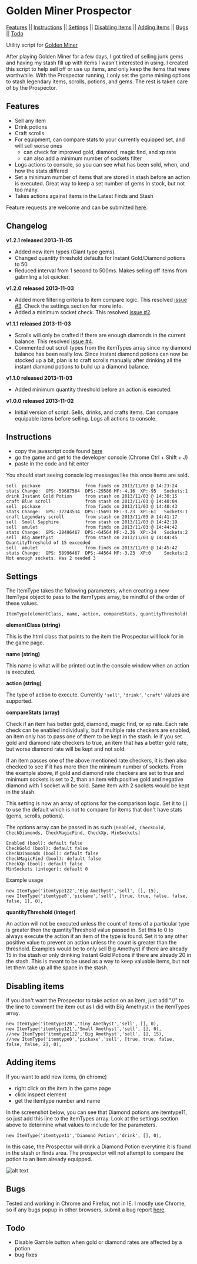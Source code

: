 Golden Miner Prospector
=====================

[Features](#features) ||
[Instructions](#instructions) ||
[Settings](#settings) ||
[Disabling items](#disabling-items) ||
[Adding items](#adding-items) ||
[Bugs](#bugs) ||
[Todo](#todo)

Utility script for [Golden Miner](http://goldenminer.org)

After playing Golden Miner for a few days, I got tired of selling junk gems and having my stash fill up with items I wasn't interested in using. I created this script to help sell off or use up items, and only keep the items that were worthwhile.
With the Prospector running, I only set the game mining options to stash legendary items, scrolls, potions, and gems. 
The rest is taken care of by the Prospector.

## Features

* Sell any item
* Drink potions
* Craft scrolls
* For equipment, can compare stats to your currently equipped set, and will sell worse ones
	* can check for improved gold, diamond, magic find, and xp rate
	* can also add a minimum number of sockets filter
* Logs actions to console, so you can see what has been sold, when, and how the stats differed
* Set a minimum number of items that are stored in stash before an action is executed. Great way to keep a set number of gems in stock, but not too many.
* Takes actions against items in the Latest Finds and Stash

Feature requests are welcome and can be submitted [here](https://github.com/jarekb84/GoldenMinerProspector/issues).



## Changelog

**v1.2.1 released 2013-11-05**

* Added new item types (Giant type gems).
* Changed quantity threshold defaults for Instant Gold/Diamond potions to 50.
* Reduced interval from 1 second to 500ms. Makes selling off items from gabmling a lot quicker.

**v1.2.0 released 2013-11-03**

* Added more filtering criteria to item compare logic. This resolved [issue #3](https://github.com/jarekb84/GoldenMinerProspector/issues/3). Check the settings section for more info.
* Added a minimum socket check. This resolved [issue #2](https://github.com/jarekb84/GoldenMinerProspector/issues/2).

**v1.1.1 released 2013-11-03**

* Scrolls will only be crafted if there are enough diamonds in the current balance. This resolved [issue #4](https://github.com/jarekb84/GoldenMinerProspector/issues/4).
* Commented out scroll types from the itemTypes array since my diamond balance has been really low. Since instant diamond potions can now be stocked up a bit, plan is to craft scrolls manually after drinking all the instant diamond potions to build up a diamond balance.

**v1.1.0 released 2013-11-03**

* Added minimum quantity threshold before an action is executed.

**v1.0.0 released 2013-11-02**

* Initial version of script. Sells, drinks, and crafts items. Can compare equipable items before selling. Logs all actions to console.	

## Instructions

* copy the javascript code found [here](https://raw.github.com/jarekb84/GoldenMinerProspector/master/Prospector.js)
* go the game and get to the developer console (Chrome Ctrl + Shift + J)
* paste in the code and hit enter

You should start seeing console log messages like this once items are sold.
	
	sell  pickaxe                 from finds on 2013/11/03 @ 14:23:24     stats Change:  GPS:-59687564  DPS:-29586 MF:-4.16  XP:-95   Sockets:1	
	drink Instant Gold Potion     from stash on 2013/11/03 @ 14:30:15
	craft Blue scroll             from stash on 2013/11/03 @ 14:40:04
	sell  pickaxe                 from finds on 2013/11/03 @ 14:40:43     stats Change:  GPS:-32243534  DPS:-15691 MF:-3.23  XP:-61   Sockets:1	 
	craft Legendary scroll        from stash on 2013/11/03 @ 14:41:17
	sell  Small Sapphire          from stash on 2013/11/03 @ 14:42:19
	sell  amulet                  from finds on 2013/11/03 @ 14:44:42     stats Change:  GPS:-28496467  DPS:-64564 MF:-2.36  XP:-34   Sockets:2	  
	sell  Big Amethyst            from stash on 2013/11/03 @ 14:44:45     QuantityThreshold of 15 exceeded
	sell  amulet                  from finds on 2013/11/03 @ 14:45:42     stats Change:  GPS: 58996467  DPS:-44564 MF:-3.23  XP:0     Sockets:2	 Not enough sockets. Has 2 needed 3 
	

## Settings
The ItemType takes the following parameters, when creating a new ItemType object to pass to the itemTypes array, be mindful of the order of these values.
	
	ItemType(elementClass, name, action, compareStats, quantityThreshold)


**elementClass (string)**

This is the html class that points to the item the Prospector will look for in the game page.

**name (string)**

This name is what will be printed out in the console window when an action is executed.

**action (string)**

The type of action to execute. Currently `'sell'`, `'drink'`, `'craft'` values are supported.

**compareStats (array)**

Check if an item has better gold, diamond, magic find, or xp rate. Each rate check can be enabled individually, but if multiple rate checkers are enabled, an item only has to pass one of them to be kept in the stash. Ie if you set gold and diamond rate checkers to true, an item that has a better gold rate, but worse diamond rate will be kept and not sold. 

If an item passes one of the above mentioned rate checkers, it is then also checked to see if it has more then the minimum number of sockets. From the example above, if gold and diamond rate checkers are set to true and minimum sockets is set to 2, than an item with positive gold and negative diamond with 1 socket will be sold. Same item with 2 sockets would be kept in the stash.

This setting is now an array of options for the comparison logic. Set it to `[]` to use the default which is not to compare for items that don't have stats (gems, scrolls, potions).

The options array can be passed in as such `[Enabled, CheckGold, CheckDiamonds, CheckMagicFind, CheckXp, MinSockets]`

	Enabled (bool): default false 
	CheckGold (bool): default false 
	CheckDiamonds (bool): default false 
	CheckMagicFind (bool): default false 
	CheckXp (bool): default false 
	MinSockets (integer): default 0 

Example usage 
	
	new ItemType('itemtype122','Big Amethyst','sell', [], 15),
	new ItemType('itemtype0','pickaxe','sell', [true, true, false, false, false, 1], 0),


**quantityThreshold (integer)**

An action will not be executed unless the count of items of a particular type is greater then the quantityThreshold value passed in. Set this to 0 to always execute the action if an item of the type is found. Set it to any other positive value to prevent an action unless the count is greater than the threshold. Examples would be to only sell Big Amethyst if there are already 15 in the stash or only drinking Instant Gold Potions if there are already 20 in the stash. This is meant to be used as a way to keep valuable items, but not let them take up all the space in the stash.
  


## Disabling items

If you don't want the Prospector to take action on an item, just add "//" to the line to comment the item out as I did with Big Amethyst in the itemTypes array.
		
	new ItemType('itemtype120','Tiny Amethyst','sell', [], 0),
	new ItemType('itemtype121','Small Amethyst','sell', [], 0),
	//new ItemType('itemtype122','Big Amethyst','sell', [], 15),	
	//new ItemType('itemtype0','pickaxe','sell', [true, true, false, false, false, 2], 0),
    
## Adding items

If you want to add new items, (in chrome)
* right click on the item in the game page
* click inspect element
* get the itemtype number and name


In the screenshot below, you can see that Diamond potions are itemtype11, so just add this line to the itemTypes array. Look at the settings section above to determine what values to include for the parameters.
	
	new ItemType('itemtype11','Diamond Potion','drink', [], 0),

In this case, the Prospector will drink a Diamond Potion everytime it is found in the stash or finds area. The prospector will not attempt to compare the potion to an item already equipped.

![alt text](http://i.imgur.com/92kR9V2.png "Example of Chrome html")



## Bugs
Tested and working in Chrome and Firefox, not in IE. I mostly use Chrome, so if any bugs popup in other browsers, submit a bug report [here](https://github.com/jarekb84/GoldenMinerProspector/issues).

## Todo
* Disable Gamble button when gold or diamond rates are affected by a potion
* bug fixes